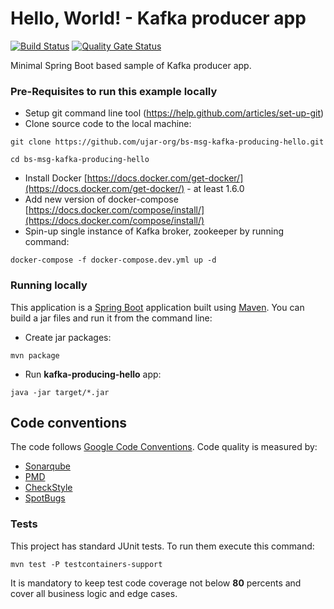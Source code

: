 # Hello, World! - Kafka producer app

[![Build Status](http://iaolg9igjr3tghootxslfe.webrelay.io/api/badges/ujar-org/bs-msg-kafka-producing-hello/status.svg?ref=refs/heads/main)](http://iaolg9igjr3tghootxslfe.webrelay.io/ujar-org/bs-msg-kafka-producing-hello)
[![Quality Gate Status](https://sonarqube.c2a2.com/api/project_badges/measure?project=ujar-org%3Abs-msg-kafka-producing-hello&metric=alert_status&token=506aba5404fe35cf8cce0db314883b5cbc9778ca)](https://sonarqube.c2a2.com/dashboard?id=ujar-org%3Abs-msg-kafka-producing-hello)


Minimal Spring Boot based sample of Kafka producer app.

### Pre-Requisites to run this example locally

- Setup git command line tool (https://help.github.com/articles/set-up-git)
- Clone source code to the local machine:

```
git clone https://github.com/ujar-org/bs-msg-kafka-producing-hello.git

cd bs-msg-kafka-producing-hello
```

- Install Docker [https://docs.docker.com/get-docker/](https://docs.docker.com/get-docker/) - at least 1.6.0
- Add new version of docker-compose [https://docs.docker.com/compose/install/](https://docs.docker.com/compose/install/)
- Spin-up single instance of Kafka broker, zookeeper by running command:

```
docker-compose -f docker-compose.dev.yml up -d
```

### Running locally

This application is a [Spring Boot](https://spring.io/guides/gs/spring-boot) application built
using [Maven](https://spring.io/guides/gs/maven/). You can build a jar files and run it from the command line:

- Create jar packages:

```
mvn package
```

- Run **kafka-producing-hello** app:

```
java -jar target/*.jar
```

## Code conventions

The code follows [Google Code Conventions](https://google.github.io/styleguide/javaguide.html). Code
quality is measured by:

- [Sonarqube](https://sonarqube.c2a2.com/dashboard?id=ujar-org%3Abs-msg-kafka-producing-hello)
- [PMD](https://pmd.github.io/)
- [CheckStyle](https://checkstyle.sourceforge.io/)
- [SpotBugs](https://spotbugs.github.io/)

### Tests

This project has standard JUnit tests. To run them execute this command:

```
mvn test -P testcontainers-support
```

It is mandatory to keep test code coverage not below **80** percents and cover all business logic and edge cases.
